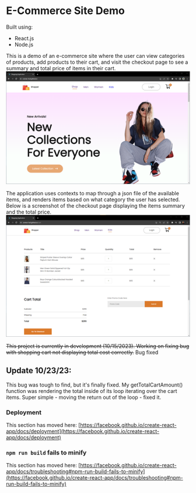 # E-Commerce Site Demo

Built using:
- React.js
- Node.js

This is a demo of an e-commerce site where the user can view categories of products, add products to their cart, and visit the checkout page to see a summary and total price of items in their cart. 
![Home Page](screenshots/mainPage.png)

The application uses contexts to map through a json file of the available items, and renders items based on what category the user has selected. Below is a screenshot of the checkout page displaying the items summary and the total price.
![Checkout Page](screenshots/checkout.png)

~~This project is currently in development (10/15/2023). Working on fixing bug with shopping cart not displaying total cost correctly.~~
Bug fixed

## Update 10/23/23:
This bug was tough to find, but it's finally fixed. My getTotalCartAmount() function was rendering the total inside of its loop iterating over the cart items. Super simple - moving the return out of the loop - fixed it.

### Deployment

This section has moved here: [https://facebook.github.io/create-react-app/docs/deployment](https://facebook.github.io/create-react-app/docs/deployment)

### `npm run build` fails to minify

This section has moved here: [https://facebook.github.io/create-react-app/docs/troubleshooting#npm-run-build-fails-to-minify](https://facebook.github.io/create-react-app/docs/troubleshooting#npm-run-build-fails-to-minify)
